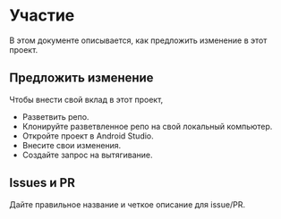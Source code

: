 #  Участие

В этом документе описывается, как предложить изменение в этот проект.

##  Предложить изменение

Чтобы внести свой вклад в этот проект,

- Разветвить репо.
- Клонируйте разветвленное репо на свой локальный компьютер.
- Откройте проект в Android Studio.
- Внесите свои изменения.
- Создайте запрос на вытягивание.

##  Issues и PR

Дайте правильное название и четкое описание для
issue/PR.
